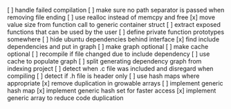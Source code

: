 [ ] handle failed compilation
[ ] make sure no path separator is passed when removing file ending
[ ] use realloc instead of memcpy and free
[x] move value size from function call to generic container struct
[ ] extract exposed functions that can be used by the user
[ ] define private function prototypes somewhere
[ ] hide ubuntu dependencies behind interface
[x] find include dependencies and put in graph
[ ] make graph optional
[ ] make cache optional
[ ] recompile if file changed due to include dependency
[ ] use cache to populate graph
[ ] split generating dependency graph from indexing project
[ ] detect when .c file was included and disregard when compiling
[ ] detect if .h file is header only
[ ] use hash maps where appropriate
[x] remove duplication in growable arrays
[ ] implement generic hash map
[x] implement generic hash set for faster access
[x] implement generic array to reduce code duplication


